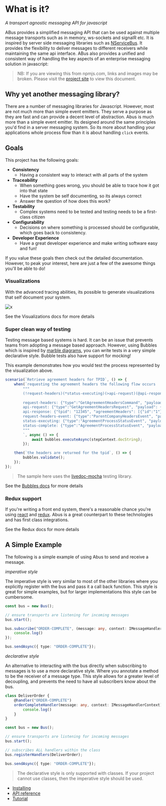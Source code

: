 # What is it?
_A transport agnostic messaging API for javascript_

ABus provides a simplified messaging API that can be used against multiple message transports such as in memory, ws-sockets and signalR etc. It is inspired by server side messaging libraries such as [NServiceBus](https://particular.net/nservicebus). It provides the flexibility to deliver messages to different receivers while maintaining the same api interface. ABus also provides a unified and consistent way of handling the key aspects of an enterprise messaging solution in javascript:

> NB: If you are viewing this from npmjs.com, links and images may be broken. Please visit the [project site](#) to view this document.

## Why yet another messaging library?
There are a number of messaging libraries for Javascript. However, most are not much more than simple event emitters. They serve a purpose as they are fast and can provide a decent level of abstraction. Abus is much more than a simple event emitter. Its designed around the same principles you'd find in a server messaging system. So its more about handling your applications whole process flow than it is about handling `click` events.

## Goals
This project has the following goals:

* __Consistency__
    * Having a consistent way to interact with all parts of the system
* __Traceability__
    * When something goes wrong, you should be able to trace how it got into that state
    * Have the system be self documenting, so its always correct
    * Answer the question of how does this work?
* __Testability__
    * Complex systems need to be tested and testing needs to be a first-class citizen
* __Configurability__
    * Decisions on where something is processed should be configurable, which goes back to consistency.
* __Developer Experience__
    * Have a great developer experience and make writing software easy and fun!

If you value these goals then check out the detailed documentation. However, to peak your interest, here are just a few of the awesome things you'll be able to do!

### Visualizations
With the advanced tracing abilities, its possible to generate visualizations that self document your system.

![x](https://github.com/dotnetprofessional/ABusJS/raw/dnp/abus-2/packages/abus-bubbles/docs/images/sequence-diagram.PNG)

See the Visualizations docs for more details

### Super clean way of testing
Testing message based systems is hard. It can be an issue that prevents teams from adopting a message based approach. However, using Bubbles which is inspired by [marble diagrams](http://reactivex.io/rxjs/manual/overview.html#marble-diagrams), you can write tests in a very simple declarative style. Bubble tests also have support for mocking!

This example demonstrates how you would test the process represented by the visualization above.

```ts
scenario(`Retrieve agreement headers for TPID`, () => {
    when(`requesting the agreement headers the following flow occurs
        """
        (!request-headers)(*status-executing)(>api-request)(@api-response)(*request-headers-event)(*status-complete)
    
        request-headers: {"type":"GetAgreementHeadersCommand", "payload": {"tpid": "12345"}}
        api-request: {"type":"GetAgreementHeadersRequest", "payload": {"tpid": "12345"}}
        api-response: {"tpid": "12345", "agreementHeaders": [{"id":"1"},{"id":"2"}]}
        request-headers-event: {"type":"ParentCompanyHeadersEvent", "payload": {"tpid": "12345", "agreementHeaders": [{"id":"1"},{"id":"2"}]}}
        status-executing: {"type":"AgreementProcessStatusEvent", "payload": {"operation": "GetAgreementHeadersCommand", "status": "EXECUTING"}}
        status-complete: {"type":"AgreementProcessStatusEvent", "payload": {"operation": "GetAgreementHeadersCommand", "status": "COMPLETE"}}
        """
        `, async () => {
            await bubbles.executeAsync(stepContext.docString);
        });

    then(`the headers are returned for the tpid`, () => {
        bubbles.validate();
    });
});
````
> The sample here uses the [livedoc-mocha](https://github.com/dotnetprofessional/LiveDoc/tree/master/packages/livedoc-mocha#readme) testing library.

See the [Bubbles docs](https://github.com/dotnetprofessional/ABusJS/blob/dnp/abus-2/packages/abus-bubbles/README.md) for more details

### Redux support
If you're writing a front end system, there's a reasonable chance you're using [react](https://reactjs.org/) and [redux](https://redux.js.org/). Abus is a great counterpart to these technologies and has first class integrations.

See the Redux docs for more details



## A Simple Example
The following is a simple example of using Abus to send and receive a message.

_imperative style_

The imperative style is very similar to most of the other libraries where you explicitly register with the bus and pass it a call back function. This style is great for simple examples, but for larger implementations this style can be cumbersome.
```ts
const bus = new Bus();

// ensure transports are listening for incoming messages
bus.start();

bus.subscribe("ORDER-COMPLETE", (message: any, context: IMessageHandlerContext) => {
    console.log()
});

bus.sendAsync({ type: "ORDER-COMPLETE"});
```

_declarative style_

An alternative to interacting with the bus directly when subscribing to messages is to use a more declarative style. Where you annotate a method to be the receiver of a message type. This style allows for a greater level of decoupling, and prevents the need to have all subscribers know about the bus.


```ts
class DeliverOrder {
    @handler("ORDER-COMPLETE")
    orderCompleteHandler(message: any, context: IMessageHandlerContext) {
        console.log()
    }
}

const bus = new Bus();

// ensure transports are listening for incoming messages
bus.start();

// subscribes ALL handlers within the class
bus.registerHandlers(DeliverOrder);

bus.sendAsync({ type: "ORDER-COMPLETE"});
```
> The declarative style is only supported with classes. If your project cannot use classes, then the imperative style should be used.


* [Installing](#Installing)
* [API reference](docs/API.md)
* [Tutorial](docs/Tutorial.md) 

